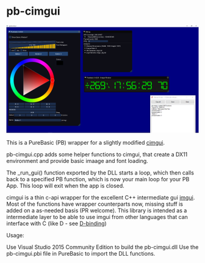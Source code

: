 # pb-cimgui 

![sample](screenshot.png)

This is a PureBasic (PB) wrapper for a slightly modified [cimgui](https://github.com/Extrawurst/cimgui).

pb-cimgui.cpp adds some helper functions to cimgui, that create a DX11 environment and provide basic imaage and font loading.

The _run_gui() function exported by the DLL starts a loop, which then calls back to a specified PB function, which is now your main loop for your PB App.  This loop will exit when the app is closed.

cimgui is a thin c-api wrapper for the excellent C++ intermediate gui [imgui](https://github.com/ocornut/imgui).
Most of the functions have wrapper counterparts now, missing stuff is added on a as-needed basis (PR welcome).
This library is intended as a intermediate layer to be able to use imgui from other languages that can interface with C (like D - see [D-binding](https://github.com/Extrawurst/DerelictImgui))


Usage:

Use Visual Studio 2015 Community Edition to build the pb-cimgui.dll
Use the pb-cimgui.pbi file in PureBasic to import the DLL functions.

